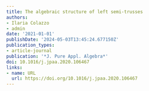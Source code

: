 ```yaml
---
title: The algebraic structure of left semi-trusses
authors:
- Ilaria Colazzo
- admin
date: '2021-01-01'
publishDate: '2024-05-03T13:45:24.677150Z'
publication_types:
- article-journal
publication: '*J. Pure Appl. Algebra*'
doi: 10.1016/j.jpaa.2020.106467
links:
- name: URL
  url: https://doi.org/10.1016/j.jpaa.2020.106467
---
```

